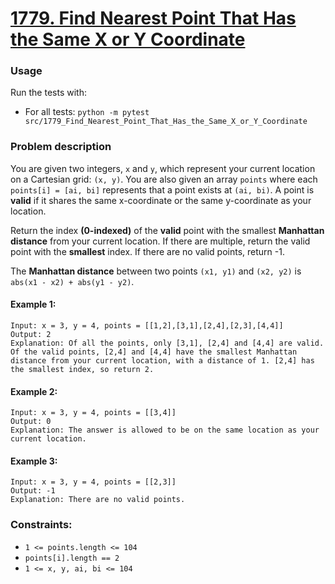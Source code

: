 # [1779. Find Nearest Point That Has the Same X or Y Coordinate](https://leetcode.com/problems/find-nearest-point-that-has-the-same-x-or-y-coordinate/description/)

### Usage
Run the tests with:
- For all tests: `python -m pytest src/1779_Find_Nearest_Point_That_Has_the_Same_X_or_Y_Coordinate`

### Problem description
You are given two integers, `x` and `y`, which represent your current location on a Cartesian grid: `(x, y)`. You are also given an array `points` where each `points[i] = [ai, bi]` represents that a point exists at `(ai, bi)`. A point is **valid** if it shares the same x-coordinate or the same y-coordinate as your location.

Return the index **(0-indexed)** of the **valid** point with the smallest **Manhattan distance** from your current location. If there are multiple, return the valid point with the **smallest** index. If there are no valid points, return -1.

The **Manhattan distance** between two points `(x1, y1)` and `(x2, y2)` is `abs(x1 - x2) + abs(y1 - y2)`.



#### Example 1:
```
Input: x = 3, y = 4, points = [[1,2],[3,1],[2,4],[2,3],[4,4]]
Output: 2
Explanation: Of all the points, only [3,1], [2,4] and [4,4] are valid. Of the valid points, [2,4] and [4,4] have the smallest Manhattan distance from your current location, with a distance of 1. [2,4] has the smallest index, so return 2.
```

#### Example 2:
```
Input: x = 3, y = 4, points = [[3,4]]
Output: 0
Explanation: The answer is allowed to be on the same location as your current location.
```

#### Example 3:
```
Input: x = 3, y = 4, points = [[2,3]]
Output: -1
Explanation: There are no valid points.
```

### Constraints:
- `1 <= points.length <= 104`
- `points[i].length == 2`
- `1 <= x, y, ai, bi <= 104`
